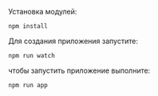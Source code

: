 

Установка модулей:

    npm install

Для создания приложения запустите:

    npm run watch

чтобы запустить приложение выполните:

    npm run app

